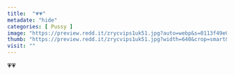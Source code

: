 ```yaml
---
title:  "💗💗"
metadate: "hide"
categories: [ Pussy ]
image: "https://preview.redd.it/zrycvips1uk51.jpg?auto=webp&s=0113f49e018c3891d470d630ba9f55e7972993be"
thumb: "https://preview.redd.it/zrycvips1uk51.jpg?width=640&crop=smart&auto=webp&s=fa2bf34a292039b6f555a4c7bc767d5774d7abc6"
visit: ""
---
```

💗💗

